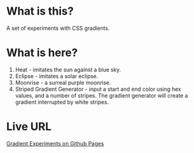 # What is this?

A set of experiments with CSS gradients.

# What is here? 

1.  Heat - imitates the sun against a blue sky.
2.  Eclipse - imitates a solar eclipse.
3.  Moonrise - a surreal purple moonrise.  
4.  Striped Gradient Generator - input a start and end color using hex values, and a number of stripes.  The gradient generator will create a gradient interrupted by white stripes.  

# Live URL

[Gradient Experiments on Github Pages](https://kenwrites.github.io/gradient-experiments/)
